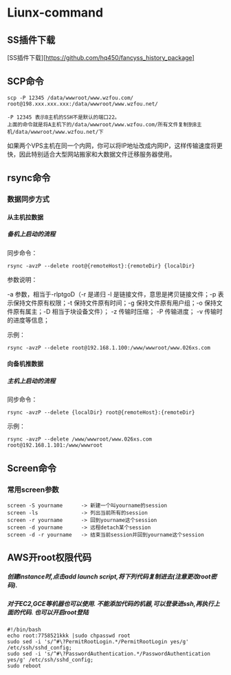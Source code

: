 # Liunx-command
## SS插件下载

[SS插件下载][https://github.com/hq450/fancyss_history_package]


## SCP命令
```
scp -P 12345 /data/wwwroot/www.wzfou.com/ root@198.xxx.xxx.xxx:/data/wwwroot/www.wzfou.net/
```
```
-P 12345 表示B主机的SSH不是默认的端口22。
上面的命令就是将A主机下的/data/wwwroot/www.wzfou.com/所有文件复制到B主机/data/wwwroot/www.wzfou.net/下
```
如果两个VPS主机在同一个内网，你可以将IP地址改成内网IP，这样传输速度将更快，因此特别适合大型网站搬家和大数据文件迁移服务器使用。

## rsync命令
### 数据同步方式
#### 从主机拉数据
##### 备机上启动的流程
同步命令：
```
rsync -avzP --delete root@{remoteHost}:{remoteDir} {localDir}
```
参数说明：

-a 参数，相当于-rlptgoD（-r 是递归 -l 是链接文件，意思是拷贝链接文件；-p 表示保持文件原有权限；-t 保持文件原有时间；-g 保持文件原有用户组；-o 保持文件原有属主；-D 相当于块设备文件）；
-z 传输时压缩；
-P 传输进度；
-v 传输时的进度等信息；

示例：
```
rsync -avzP --delete root@192.168.1.100:/www/wwwroot/www.026xs.com
```
#### 向备机推数据
##### 主机上启动的流程

同步命令：
```
rsync -avzP --delete {localDir} root@{remoteHost}:{remoteDir}
```
示例：
```
rsync -avzP --delete /www/wwwroot/www.026xs.com root@192.168.1.101:/www/wwwroot
```
## Screen命令
### 常用screen参数
```
screen -S yourname      -> 新建一个叫yourname的session
screen -ls              -> 列出当前所有的session
screen -r yourname      -> 回到yourname这个session
screen -d yourname      -> 远程detach某个session
screen -d -r yourname   -> 结束当前session并回到yourname这个session
```


## AWS开root权限代码

##### 创建instance时,点击add launch script,将下列代码复制进去(注意更改root密码).
##### 对于EC2,GCE等机器也可以使用. 不能添加代码的机器,可以登录进ssh,再执行上面的代码. 也可以开启root登陆
```
#!/bin/bash
echo root:7758521kkk |sudo chpasswd root
sudo sed -i 's/^#\?PermitRootLogin.*/PermitRootLogin yes/g' /etc/ssh/sshd_config;
sudo sed -i 's/^#\?PasswordAuthentication.*/PasswordAuthentication yes/g' /etc/ssh/sshd_config;
sudo reboot
```
